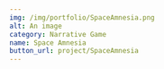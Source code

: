 ```yaml
---
img: /img/portfolio/SpaceAmnesia.png
alt: An image
category: Narrative Game
name: Space Amnesia
button_url: project/SpaceAmnesia
---
```

